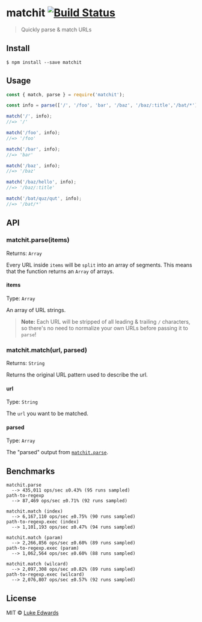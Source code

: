 # matchit [![Build Status](https://travis-ci.org/lukeed/matchit.svg?branch=master)](https://travis-ci.org/lukeed/matchit)

> Quickly parse & match URLs

## Install

```
$ npm install --save matchit
```


## Usage

```js
const { match, parse } = require('matchit');

const info = parse(['/', '/foo', 'bar', '/baz', '/baz/:title','/bat/*']);

match('/', info);
//=> '/'

match('/foo', info);
//=> '/foo'

match('/bar', info);
//=> 'bar'

match('/baz', info);
//=> '/baz'

match('/baz/hello', info);
//=> '/baz/:title'

match('/bat/quz/qut', info);
//=> '/bat/*'
```


## API

### matchit.parse(items)

Returns: `Array`

Every URL inside `items` will be `split` into an array of segments. This means that the function returns an `Array` of arrays.

#### items

Type: `Array`

An array of URL strings.

> **Note:** Each URL will be stripped of all leading & trailing `/` characters, so there's no need to normalize your own URLs before passing it to `parse`!

### matchit.match(url, parsed)

Returns: `String`

Returns the original URL pattern used to describe the url.

#### url

Type: `String`

The `url` you want to be matched.

#### parsed

Type: `Array`

The "parsed" output from [`matchit.parse`](#matchitparseitems).


## Benchmarks

```
matchit.parse
  --> 435,011 ops/sec ±0.43% (95 runs sampled)
path-to-regexp
  --> 87,469 ops/sec ±0.71% (92 runs sampled)

matchit.match (index)
  --> 6,167,110 ops/sec ±0.75% (90 runs sampled)
path-to-regexp.exec (index)
  --> 1,101,193 ops/sec ±0.47% (94 runs sampled)

matchit.match (param)
  --> 2,266,856 ops/sec ±0.60% (89 runs sampled)
path-to-regexp.exec (param)
  --> 1,062,564 ops/sec ±0.60% (88 runs sampled)

matchit.match (wilcard)
  --> 2,097,308 ops/sec ±0.82% (89 runs sampled)
path-to-regexp.exec (wilcard)
  --> 2,076,807 ops/sec ±0.57% (92 runs sampled)
```

## License

MIT © [Luke Edwards](https://lukeed.com)
